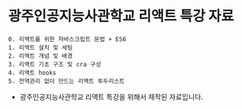 # 광주인공지능사관학교 리액트 특강 자료
	0. 리액트를 위한 자바스크립트 문법 + ES6
	1. 리액트 설치 및 세팅
	2. 리액트 개념 및 배경
	3. 리액트 기초 구조 및 cra 구성
	4. 리액트 hooks
	5. 전역관리 없이 만드는 리액트 투두리스트

* 광주인공지능사관학교 리액트 특강을 위해서 제작된 자료입니다.
